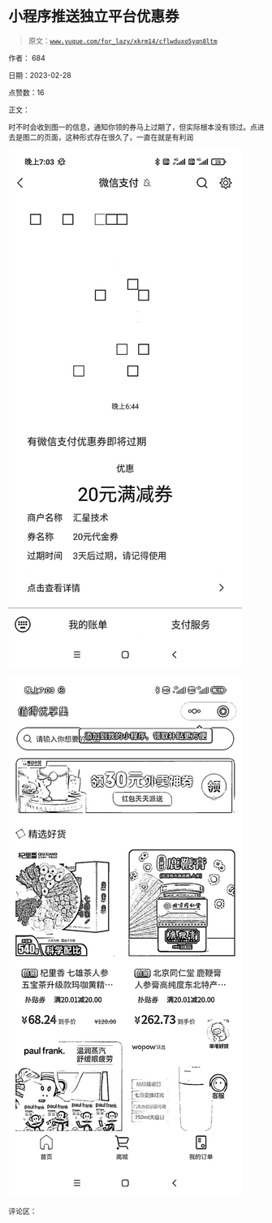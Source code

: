 # 小程序推送独立平台优惠券

> 原文：[`www.yuque.com/for_lazy/xkrm14/cflwduxo5yqn8ltm`](https://www.yuque.com/for_lazy/xkrm14/cflwduxo5yqn8ltm)



作者： 684 

日期：2023-02-28 

点赞数：16 

正文： 

时不时会收到图一的信息，通知你领的券马上过期了，但实际根本没有领过。点进去是图二的页面，这种形式存在很久了，一直在就是有利润 

![](img/000ad6c6ed8dde43005a637746250a6d.png) 

![](img/4ea0bdffa0a9d95612cc70260b1a9c8c.png) 

评论区： 

